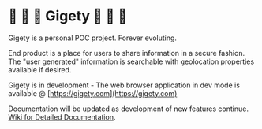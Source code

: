 # 🐸 🐸 🐸 Gigety 🐸 🐸 🐸
Gigety is a personal POC project. Forever evoluting.

End product is a place for users to share information in a secure fashion.  
The "user generated" information is searchable with geolocation properties available if desired.  

Gigety is in development - The web browser application in dev mode is available @ [https://gigety.com](https://gigety.com)

Documentation will be updated as development of new features continue.  
[Wiki for Detailed Documentation](https://github.com/gigety/gigety/wiki).  

